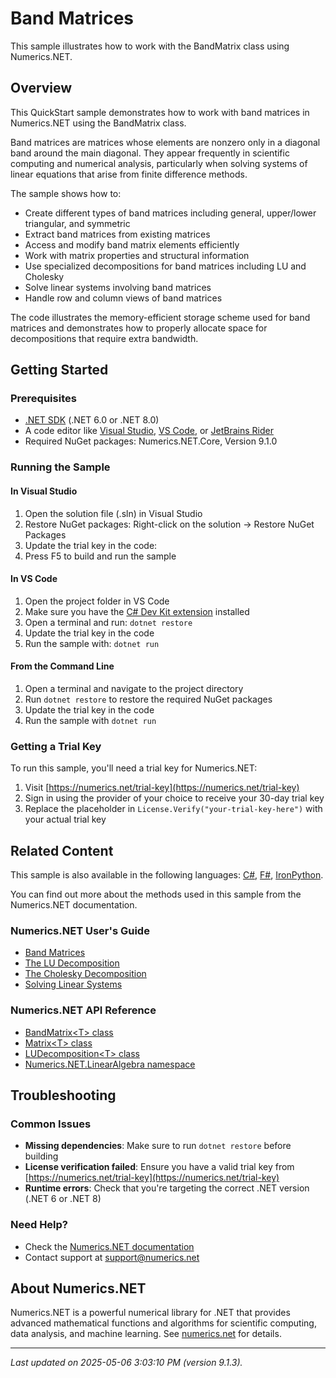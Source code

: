 # Band Matrices

This sample illustrates how to work with the BandMatrix class using Numerics.NET.

## Overview

This QuickStart sample demonstrates how to work with band matrices in Numerics.NET using the BandMatrix class.

Band matrices are matrices whose elements are nonzero only in a diagonal band around the main 
diagonal. They appear frequently in scientific computing and numerical analysis, particularly when 
solving systems of linear equations that arise from finite difference methods.

The sample shows how to:
- Create different types of band matrices including general, upper/lower triangular, and symmetric
- Extract band matrices from existing matrices
- Access and modify band matrix elements efficiently
- Work with matrix properties and structural information
- Use specialized decompositions for band matrices including LU and Cholesky
- Solve linear systems involving band matrices
- Handle row and column views of band matrices

The code illustrates the memory-efficient storage scheme used for band matrices and demonstrates
how to properly allocate space for decompositions that require extra bandwidth.


## Getting Started

### Prerequisites

- [.NET SDK](https://dotnet.microsoft.com/download) (.NET 6.0 or .NET 8.0)
- A code editor like [Visual Studio](https://visualstudio.microsoft.com/), [VS Code](https://code.visualstudio.com/), or [JetBrains Rider](https://www.jetbrains.com/rider/)
- Required NuGet packages: Numerics.NET.Core, Version 9.1.0

### Running the Sample

#### In Visual Studio
1. Open the solution file (.sln) in Visual Studio
2. Restore NuGet packages: Right-click on the solution → Restore NuGet Packages
3. Update the trial key in the code:
4. Press F5 to build and run the sample

#### In VS Code

1. Open the project folder in VS Code
2. Make sure you have the [C# Dev Kit extension](https://marketplace.visualstudio.com/items?itemName=ms-dotnettools.csdevkit) installed
3. Open a terminal and run: `dotnet restore`
4. Update the trial key in the code 
5. Run the sample with: `dotnet run`

#### From the Command Line

1. Open a terminal and navigate to the project directory
2. Run `dotnet restore` to restore the required NuGet packages
3. Update the trial key in the code
4. Run the sample with `dotnet run`

### Getting a Trial Key

To run this sample, you'll need a trial key for Numerics.NET:

1. Visit [https://numerics.net/trial-key](https://numerics.net/trial-key)
2. Sign in using the provider of your choice to receive your 30-day trial key
3. Replace the placeholder in `License.Verify("your-trial-key-here")` with your actual trial key

## Related Content

This sample is also available in the following languages: 
[C#](https://github.com/NumericsDotNet/quickstart-csharp/tree/net8.0/linear-algebra/matrices/band-matrices), [F#](https://github.com/NumericsDotNet/quickstart-fsharp/tree/net8.0/linear-algebra/matrices/band-matrices), [IronPython](https://github.com/NumericsDotNet/quickstart-ironpython/tree/net8.0/linear-algebra/matrices/band-matrices).

You can find out more about the methods used in this sample from the Numerics.NET documentation.

### Numerics.NET User's Guide

- [Band Matrices](https://numerics.net/documentation/latest/vector-and-matrix/structured-matrix-types/band-matrices)
- [The LU Decomposition](https://numerics.net/documentation/latest/vector-and-matrix/matrix-decompositions/lu-decomposition)
- [The Cholesky Decomposition](https://numerics.net/documentation/latest/vector-and-matrix/matrix-decompositions/cholesky-decomposition)
- [Solving Linear Systems](https://numerics.net/documentation/latest/vector-and-matrix/matrix-decompositions/solving-linear-systems)

### Numerics.NET API Reference

- [BandMatrix&lt;T&gt; class](https://numerics.net/documentation/latest/reference/numerics.net.linearalgebra.bandmatrix-1)
- [Matrix&lt;T&gt; class](https://numerics.net/documentation/latest/reference/numerics.net.matrix-1)
- [LUDecomposition&lt;T&gt; class](https://numerics.net/documentation/latest/reference/numerics.net.linearalgebra.ludecomposition-1)
- [Numerics.NET.LinearAlgebra namespace](https://numerics.net/documentation/latest/reference/numerics.net.linearalgebra)


## Troubleshooting

### Common Issues

- **Missing dependencies**: Make sure to run `dotnet restore` before building
- **License verification failed**: Ensure you have a valid trial key from [https://numerics.net/trial-key](https://numerics.net/trial-key)
- **Runtime errors**: Check that you're targeting the correct .NET version (.NET 6 or .NET 8)

### Need Help?

- Check the [Numerics.NET documentation](https://numerics.net/documentation/)
- Contact support at [support@numerics.net](mailto:support@numerics.net?subject=BandMatrices%20QuickStart%20Sample%20%28Visual+Basic%29)

## About Numerics.NET

Numerics.NET is a powerful numerical library for .NET that provides advanced mathematical 
functions and algorithms for scientific computing, data analysis, and machine learning.
See [numerics.net](https://numerics.net) for details.

---

_Last updated on 2025-05-06 3:03:10 PM (version 9.1.3)._
